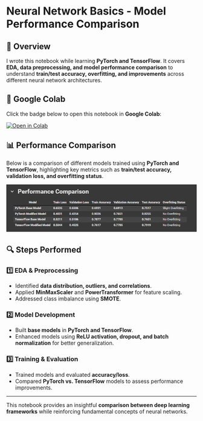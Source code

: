 # Neural Network Basics - Model Performance Comparison  

## 📌 Overview  

I wrote this notebook while learning **PyTorch and TensorFlow**. It covers **EDA, data preprocessing, and model performance comparison** to understand **train/test accuracy, overfitting, and improvements** across different neural network architectures.  

## 🚀 Google Colab  

Click the badge below to open this notebook in **Google Colab**:  

[![Open in Colab](https://colab.research.google.com/assets/colab-badge.svg)](https://colab.research.google.com/drive/1A5Y7ui_vriAvQkr44ndtdYW2i2xkUlkh?usp=sharing)  

## 📊 Performance Comparison  

Below is a comparison of different models trained using **PyTorch and TensorFlow**, highlighting key metrics such as **train/test accuracy, validation loss, and overfitting status**.  

![Performance Comparison](pc.png)  

## 🔍 Steps Performed  

### 1️⃣ EDA & Preprocessing  
- Identified **data distribution, outliers, and correlations**.  
- Applied **MinMaxScaler** and **PowerTransformer** for feature scaling.  
- Addressed class imbalance using **SMOTE**.  

### 2️⃣ Model Development  
- Built **base models** in **PyTorch and TensorFlow**.  
- Enhanced models using **ReLU activation, dropout, and batch normalization** for better generalization.  

### 3️⃣ Training & Evaluation  
- Trained models and evaluated **accuracy/loss**.  
- Compared **PyTorch vs. TensorFlow** models to assess performance improvements.  

---

This notebook provides an insightful **comparison between deep learning frameworks** while reinforcing fundamental concepts of neural networks. 
